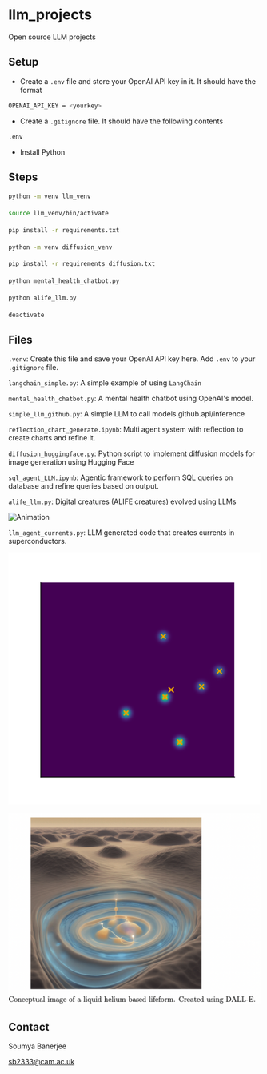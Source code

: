 # llm_projects

Open source LLM projects

## Setup

* Create a `.env` file and store your OpenAI API key in it. It should have the format

```bash
OPENAI_API_KEY = <yourkey>
```

* Create a `.gitignore` file. It should have the following contents

```bash
.env
```

* Install Python

<!--
## Installation

```bash

pip install -r requirements.txt
```
-->

## Steps

```bash
python -m venv llm_venv

source llm_venv/bin/activate

pip install -r requirements.txt

python -m venv diffusion_venv

pip install -r requirements_diffusion.txt

python mental_health_chatbot.py

python alife_llm.py

deactivate
```


## Files

`.venv`: Create this file and save your OpenAI API key here. Add `.env` to your `.gitignore` file.

`langchain_simple.py`: A simple example of using `LangChain`

`mental_health_chatbot.py`: A mental health chatbot using OpenAI's model.

`simple_llm_github.py`: A simple LLM to call models.github.api/inference


`reflection_chart_generate.ipynb`: Multi agent system with reflection to create charts and refine it.

`diffusion_huggingface.py`: Python script to implement diffusion models for image generation using Hugging Face

`sql_agent_LLM.ipynb`: Agentic framework to perform SQL queries on database and refine queries based on output.

`alife_llm.py`: Digital creatures (ALIFE creatures) evolved using LLMs

![Animation](wavefront_animation.gif)

`llm_agent_currents.py`: LLM generated code that creates currents in superconductors.

![Animation](superconducting_life.gif)

![Scifi generated image of life in liquid helium](scifi_image.png)



## Contact

Soumya Banerjee

sb2333@cam.ac.uk


